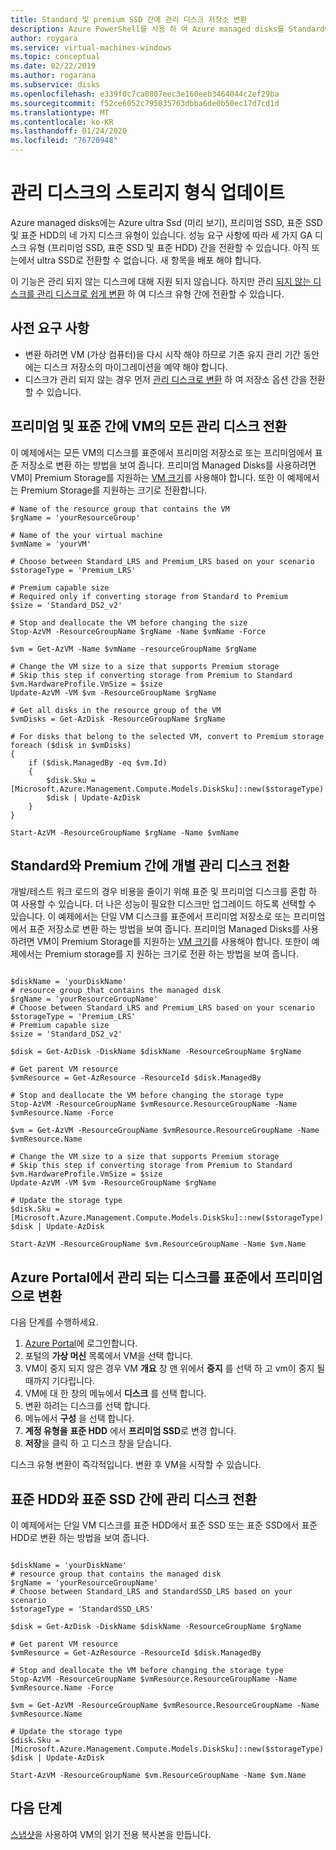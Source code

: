 ```yaml
---
title: Standard 및 premium SSD 간에 관리 디스크 저장소 변환
description: Azure PowerShell를 사용 하 여 Azure managed disks를 Standard에서 Premium 또는 Premium으로 변환 하는 방법을 설명 합니다.
author: roygara
ms.service: virtual-machines-windows
ms.topic: conceptual
ms.date: 02/22/2019
ms.author: rogarana
ms.subservice: disks
ms.openlocfilehash: e339f0c7ca0807eec3e160eeb3464044c2ef29ba
ms.sourcegitcommit: f52ce6052c795035763dbba6de0b50ec17d7cd1d
ms.translationtype: MT
ms.contentlocale: ko-KR
ms.lasthandoff: 01/24/2020
ms.locfileid: "76720948"
---
```

# <a name="update-the-storage-type-of-a-managed-disk"></a>관리 디스크의 스토리지 형식 업데이트

Azure managed disks에는 Azure ultra Ssd (미리 보기), 프리미엄 SSD, 표준 SSD 및 표준 HDD의 네 가지 디스크 유형이 있습니다. 성능 요구 사항에 따라 세 가지 GA 디스크 유형 (프리미엄 SSD, 표준 SSD 및 표준 HDD) 간을 전환할 수 있습니다. 아직 또는에서 ultra SSD로 전환할 수 없습니다. 새 항목을 배포 해야 합니다.

이 기능은 관리 되지 않는 디스크에 대해 지원 되지 않습니다. 하지만 관리 [되지 않는 디스크를 관리 디스크로 쉽게 변환](convert-unmanaged-to-managed-disks.md) 하 여 디스크 유형 간에 전환할 수 있습니다.

 

## <a name="prerequisites"></a>사전 요구 사항

* 변환 하려면 VM (가상 컴퓨터)을 다시 시작 해야 하므로 기존 유지 관리 기간 동안에는 디스크 저장소의 마이그레이션을 예약 해야 합니다.
* 디스크가 관리 되지 않는 경우 먼저 [관리 디스크로 변환](convert-unmanaged-to-managed-disks.md) 하 여 저장소 옵션 간을 전환할 수 있습니다.

## <a name="switch-all-managed-disks-of-a-vm-between-premium-and-standard"></a>프리미엄 및 표준 간에 VM의 모든 관리 디스크 전환

이 예제에서는 모든 VM의 디스크를 표준에서 프리미엄 저장소로 또는 프리미엄에서 표준 저장소로 변환 하는 방법을 보여 줍니다. 프리미엄 Managed Disks를 사용하려면 VM이 Premium Storage를 지원하는 [VM 크기](sizes.md)를 사용해야 합니다. 또한 이 예제에서는 Premium Storage를 지원하는 크기로 전환합니다.

```azurepowershell-interactive
# Name of the resource group that contains the VM
$rgName = 'yourResourceGroup'

# Name of the your virtual machine
$vmName = 'yourVM'

# Choose between Standard_LRS and Premium_LRS based on your scenario
$storageType = 'Premium_LRS'

# Premium capable size
# Required only if converting storage from Standard to Premium
$size = 'Standard_DS2_v2'

# Stop and deallocate the VM before changing the size
Stop-AzVM -ResourceGroupName $rgName -Name $vmName -Force

$vm = Get-AzVM -Name $vmName -resourceGroupName $rgName

# Change the VM size to a size that supports Premium storage
# Skip this step if converting storage from Premium to Standard
$vm.HardwareProfile.VmSize = $size
Update-AzVM -VM $vm -ResourceGroupName $rgName

# Get all disks in the resource group of the VM
$vmDisks = Get-AzDisk -ResourceGroupName $rgName 

# For disks that belong to the selected VM, convert to Premium storage
foreach ($disk in $vmDisks)
{
    if ($disk.ManagedBy -eq $vm.Id)
    {
        $disk.Sku = [Microsoft.Azure.Management.Compute.Models.DiskSku]::new($storageType)
        $disk | Update-AzDisk
    }
}

Start-AzVM -ResourceGroupName $rgName -Name $vmName
```

## <a name="switch-individual-managed-disks-between-standard-and-premium"></a>Standard와 Premium 간에 개별 관리 디스크 전환

개발/테스트 워크 로드의 경우 비용을 줄이기 위해 표준 및 프리미엄 디스크를 혼합 하 여 사용할 수 있습니다. 더 나은 성능이 필요한 디스크만 업그레이드 하도록 선택할 수 있습니다. 이 예제에서는 단일 VM 디스크를 표준에서 프리미엄 저장소로 또는 프리미엄에서 표준 저장소로 변환 하는 방법을 보여 줍니다. 프리미엄 Managed Disks를 사용하려면 VM이 Premium Storage를 지원하는 [VM 크기](sizes.md)를 사용해야 합니다. 또한이 예제에서는 Premium storage를 지 원하는 크기로 전환 하는 방법을 보여 줍니다.

```azurepowershell-interactive

$diskName = 'yourDiskName'
# resource group that contains the managed disk
$rgName = 'yourResourceGroupName'
# Choose between Standard_LRS and Premium_LRS based on your scenario
$storageType = 'Premium_LRS'
# Premium capable size 
$size = 'Standard_DS2_v2'

$disk = Get-AzDisk -DiskName $diskName -ResourceGroupName $rgName

# Get parent VM resource
$vmResource = Get-AzResource -ResourceId $disk.ManagedBy

# Stop and deallocate the VM before changing the storage type
Stop-AzVM -ResourceGroupName $vmResource.ResourceGroupName -Name $vmResource.Name -Force

$vm = Get-AzVM -ResourceGroupName $vmResource.ResourceGroupName -Name $vmResource.Name 

# Change the VM size to a size that supports Premium storage
# Skip this step if converting storage from Premium to Standard
$vm.HardwareProfile.VmSize = $size
Update-AzVM -VM $vm -ResourceGroupName $rgName

# Update the storage type
$disk.Sku = [Microsoft.Azure.Management.Compute.Models.DiskSku]::new($storageType)
$disk | Update-AzDisk

Start-AzVM -ResourceGroupName $vm.ResourceGroupName -Name $vm.Name
```

## <a name="convert-managed-disks-from-standard-to-premium-in-the-azure-portal"></a>Azure Portal에서 관리 되는 디스크를 표준에서 프리미엄으로 변환

다음 단계를 수행하세요.

1. [Azure Portal](https://portal.azure.com)에 로그인합니다.
2. 포털의 **가상 머신** 목록에서 VM을 선택 합니다.
3. VM이 중지 되지 않은 경우 VM **개요** 창 맨 위에서 **중지** 를 선택 하 고 vm이 중지 될 때까지 기다립니다.
3. VM에 대 한 창의 메뉴에서 **디스크** 를 선택 합니다.
4. 변환 하려는 디스크를 선택 합니다.
5. 메뉴에서 **구성** 을 선택 합니다.
6. **계정 유형을** **표준 HDD** 에서 **프리미엄 SSD**로 변경 합니다.
7. **저장**을 클릭 하 고 디스크 창을 닫습니다.

디스크 유형 변환이 즉각적입니다. 변환 후 VM을 시작할 수 있습니다.

## <a name="switch-managed-disks-between-standard-hdd-and-standard-ssd"></a>표준 HDD와 표준 SSD 간에 관리 디스크 전환 

이 예제에서는 단일 VM 디스크를 표준 HDD에서 표준 SSD 또는 표준 SSD에서 표준 HDD로 변환 하는 방법을 보여 줍니다.

```azurepowershell-interactive

$diskName = 'yourDiskName'
# resource group that contains the managed disk
$rgName = 'yourResourceGroupName'
# Choose between Standard_LRS and StandardSSD_LRS based on your scenario
$storageType = 'StandardSSD_LRS'

$disk = Get-AzDisk -DiskName $diskName -ResourceGroupName $rgName

# Get parent VM resource
$vmResource = Get-AzResource -ResourceId $disk.ManagedBy

# Stop and deallocate the VM before changing the storage type
Stop-AzVM -ResourceGroupName $vmResource.ResourceGroupName -Name $vmResource.Name -Force

$vm = Get-AzVM -ResourceGroupName $vmResource.ResourceGroupName -Name $vmResource.Name 

# Update the storage type
$disk.Sku = [Microsoft.Azure.Management.Compute.Models.DiskSku]::new($storageType)
$disk | Update-AzDisk

Start-AzVM -ResourceGroupName $vm.ResourceGroupName -Name $vm.Name
```

## <a name="next-steps"></a>다음 단계

[스냅샷](snapshot-copy-managed-disk.md)을 사용하여 VM의 읽기 전용 복사본을 만듭니다.

